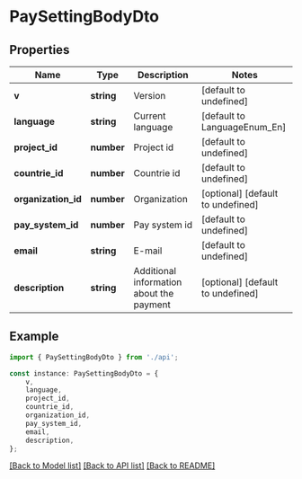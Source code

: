 # PaySettingBodyDto


## Properties

Name | Type | Description | Notes
------------ | ------------- | ------------- | -------------
**v** | **string** | Version | [default to undefined]
**language** | **string** | Current language | [default to LanguageEnum_En]
**project_id** | **number** | Project id | [default to undefined]
**countrie_id** | **number** | Countrie id | [default to undefined]
**organization_id** | **number** | Organization | [optional] [default to undefined]
**pay_system_id** | **number** | Pay system id | [default to undefined]
**email** | **string** | E-mail | [default to undefined]
**description** | **string** | Additional information about the payment | [optional] [default to undefined]

## Example

```typescript
import { PaySettingBodyDto } from './api';

const instance: PaySettingBodyDto = {
    v,
    language,
    project_id,
    countrie_id,
    organization_id,
    pay_system_id,
    email,
    description,
};
```

[[Back to Model list]](../README.md#documentation-for-models) [[Back to API list]](../README.md#documentation-for-api-endpoints) [[Back to README]](../README.md)
